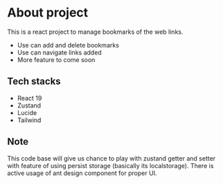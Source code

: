 # About project
 This is a react project to manage bookmarks of the web links.
 - Use can add and delete bookmarks
 - Use can navigate links added
 - More feature to come soon

## Tech stacks
 - React 19
 - Zustand
 - Lucide
 - Tailwind

## Note
 This code base will give us chance to play with zustand getter and setter with feature of using persist storage (basically its localstorage). There is active usage of ant design component for proper UI.
